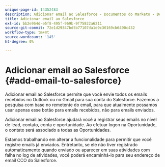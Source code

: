 ```yaml
---
unique-page-id: 14352483
description: Adicionar email ao Salesforce - Documentos do Marketo - Documentação do produto
title: Adicionar email ao Salesforce
exl-id: bb2e964d-e5f8-495f-969b-9f75822a6211
source-git-commit: 72e1d29347bd5b77107da1e9c30169cb6490c432
workflow-type: tm+mt
source-wordcount: '145'
ht-degree: 0%

---
```


# Adicionar email ao Salesforce {#add-email-to-salesforce}

Adicionar email ao Salesforce permite que você envie todos os emails recebidos no Outlook ou no Gmail para sua conta do Salesforce. Fazemos a pesquisa com base no remetente do email, para que atualmente possamos usar apenas esse botão para emails recebidos, não para emails enviados.

Adicionar email ao Salesforce ajudará você a registrar seus emails no nível de lead, contato, conta e oportunidade. Ao efetuar logon na Oportunidade, o contato será associado a todas as Oportunidades.

Estamos trabalhando em alterar a funcionalidade para permitir que você registre emails já enviados. Entretanto, se ele não tiver registrado automaticamente quando enviado ou aparecer em suas atividades com falha no log de atividades, você poderá encaminhá-lo para seu endereço de email CCO do Salesforce.
